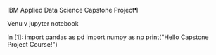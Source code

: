 IBM Applied Data Science Capstone Project¶

Venu v jupyter notebook 


In [1]:
import pandas as pd
import numpy as np
print("Hello Capstone Project Course!")
